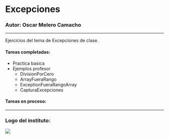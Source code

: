 # Excepciones
### Autor: Oscar Melero Camacho

---

Ejercicios del tema de Excepciones de clase.

#### Tareas completadas:
- Practica basica
- Ejemplos profesor
  - DivisionPorCero 
  - ArrayFueraRango
  - ExceptionFueraRangoArray
  - CapturaExcepciones

#### Tareas en proceso:


---

### Logo del instituto:
![](https://www.iesvirgendelcarmen.com/wp-content/uploads/cropped-cropped-cropped-escudo2Texto.png)